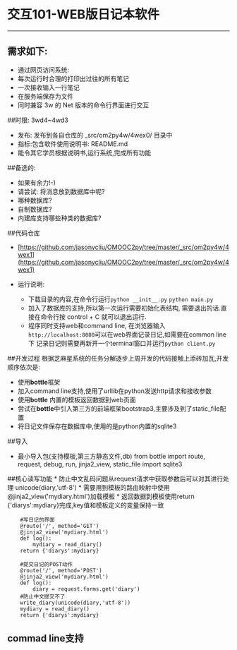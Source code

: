 # 交互101-WEB版日记本软件
-----------------------
## 需求如下:

* 通过网页访问系统:
* 每次运行时合理的打印出过往的所有笔记
* 一次接收输入一行笔记
* 在服务端保存为文件
* 同时兼容 3w 的 Net 版本的命令行界面进行交互

##时限: 3wd4~4wd3
* 发布: 发布到各自仓库的 _src/om2py4w/4wex0/ 目录中
* 指标:包含软件使用说明书: README.md
* 能令其它学员根据说明书,运行系统,完成所有功能

##备选的:
* 如果有余力!-)
* 请尝试: 将消息放到数据库中呢?
* 哪种数据库?
* 自制数据库?
* 内建库支持哪些种类的数据库?

##代码仓库
* [https://github.com/jasonycliu/OMOOC2py/tree/master/_src/om2py4w/4wex1](https://github.com/jasonycliu/OMOOC2py/tree/master/_src/om2py4w/4wex1)

* 运行说明:
  * 下载目录的内容,在命令行运行```python __init__.py``` ```python main.py```
  * 加入了数据库的支持,所以第一次运行需要初始化表结构, 需要退出的话.直接在命令行按 control + C 就可以退出运行.
  * 程序同时支持web和command line, 在浏览器输入```http://localhost:8080```可以在web界面记录日记,如需要在common line 下 记录日记则需要再新开一个terminal窗口并运行```python client.py```
 

##开发过程
根据芝麻星系统的任务分解逐步上周开发的代码接触上添砖加瓦,开发顺序依次是:
* 使用**bottle**框架
* 加入command line支持,使用了urllib在python发送http请求和接收参数
* 使用**bottle** 内置的模板返回数据到web页面
* 尝试在**bottle**中引入第三方的前端框架bootstrap3,主要涉及到了static_file配置
* 将日记文件保存在数据库中,使用的是python内置的sqlite3

##导入
* 最小导入包(支持模板,第三方静态文件,db)
        from bottle import route, request, debug, run, jinja2_view, static_file
        import sqlite3

##核心读写功能
    * 防止中文乱码问题从request请求中获取参数后可以对其进行处理 unicode(diary,'utf-8')
    * 需要用到模板的路由映射中使用@jinja2_view('mydiary.html')加载模板
    * 返回数据到模板使用return {'diarys':mydiary}完成,key值和模板定义的变量保持一致
    

        #写日记的界面
        @route('/', method='GET')
        @jinja2_view('mydiary.html')
        def log():
            mydiary = read_diary()
        return {'diarys':mydiary}

        #提交日记的POST动作
        @route('/', method='POST')    
        @jinja2_view('mydiary.html')
        def log():
            diary = request.forms.get('diary')
        #防止中文提交不了
        write_diary(unicode(diary,'utf-8'))
        mydiary = read_diary()
        return {'diarys':mydiary}
        
## commad line支持

        